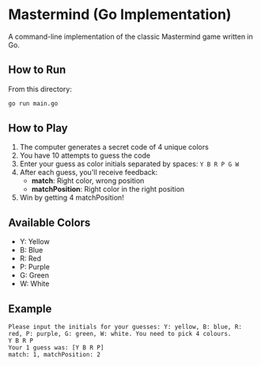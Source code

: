 # Mastermind (Go Implementation)

A command-line implementation of the classic Mastermind game written in Go.

## How to Run

From this directory:
```bash
go run main.go
```

## How to Play

1. The computer generates a secret code of 4 unique colors
2. You have 10 attempts to guess the code
3. Enter your guess as color initials separated by spaces: `Y B R P G W`
4. After each guess, you'll receive feedback:
   - **match**: Right color, wrong position
   - **matchPosition**: Right color in the right position
5. Win by getting 4 matchPosition!

## Available Colors

- Y: Yellow
- B: Blue
- R: Red
- P: Purple
- G: Green
- W: White

## Example

```
Please input the initials for your guesses: Y: yellow, B: blue, R: red, P: purple, G: green, W: white. You need to pick 4 colours.
Y B R P
Your 1 guess was: [Y B R P]
match: 1, matchPosition: 2
```